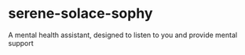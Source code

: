 # serene-solace-sophy
A mental health assistant, designed to listen to you and provide mental support
